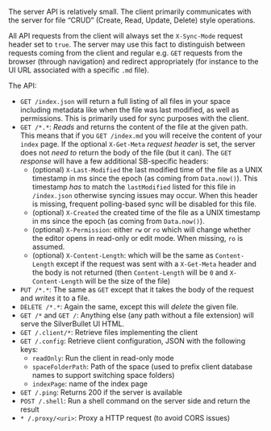 The server API is relatively small. The client primarily communicates with the server for file “CRUD” (Create, Read, Update, Delete) style operations.

All API requests from the client will always set the `X-Sync-Mode` request header set to `true`. The server may use this fact to distinguish between requests coming from the client and regular e.g. `GET` requests from the browser (through navigation) and redirect appropriately (for instance to the UI URL associated with a specific `.md` file).

The API:

* `GET /index.json` will return a full listing of all files in your space including metadata like when the file was last modified, as well as permissions. This is primarily used for sync purposes with the client.
* `GET /*.*`: _Reads_ and returns the content of the file at the given path. This means that if you `GET /index.md` you will receive the content of your `index` page. If the optional `X-Get-Meta` _request header_ is set, the server does not _need to_ return the body of the file (but it can). The `GET` _response_ will have a few additional SB-specific headers:
  * (optional) `X-Last-Modified` the last modified time of the file as a UNIX timestamp in ms since the epoch (as coming from `Data.now()`). This timestamp _has_ to match the `lastModified` listed for this file in `/index.json` otherwise syncing issues may occur. When this header is missing, frequent polling-based sync will be disabled for this file.
  * (optional) `X-Created` the created time of the file as a UNIX timestamp in ms since the epoch (as coming from `Data.now()`).
  * (optional) `X-Permission`: either `rw` or `ro` which will change whether the editor opens in read-only or edit mode. When missing, `ro` is assumed.
  * (optional) `X-Content-Length`: which will be the same as `Content-Length` except if the request was sent with a `X-Get-Meta` header and the body is not returned (then `Content-Length` will be `0` and `X-Content-Length` will be the size of the file)
* `PUT /*.*`: The same as `GET` except that it takes the body of the request and _writes_ it to a file.
* `DELETE /*.*`: Again the same, except this will _delete_ the given file.
* `GET /*` and `GET /`: Anything else (any path without a file extension) will serve the SilverBullet UI HTML.
* `GET /.client/*`: Retrieve files implementing the client
* `GET /.config`: Retrieve client configuration, JSON with the following keys:
  * `readOnly`: Run the client in read-only mode
  * `spaceFolderPath`: Path of the space (used to prefix client database names to support switching space folders)
  * `indexPage`: name of the index page
* `GET /.ping`: Returns 200 if the server is available
* `POST /.shell`: Run a shell command on the server side and return the result
* `* /.proxy/<uri>`: Proxy a HTTP request (to avoid CORS issues) 
